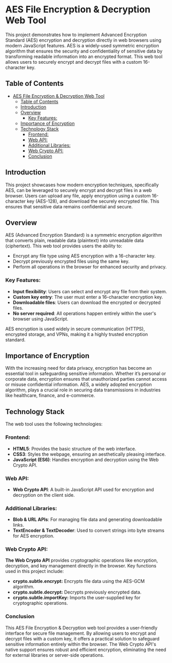 # AES File Encryption & Decryption Web Tool

This project demonstrates how to implement Advanced Encryption Standard (AES) encryption and decryption directly in web browsers using modern JavaScript features. AES is a widely-used symmetric encryption algorithm that ensures the security and confidentiality of sensitive data by transforming readable information into an encrypted format. This web tool allows users to securely encrypt and decrypt files with a custom 16-character key.

## Table of Contents
- [AES File Encryption \& Decryption Web Tool](#aes-file-encryption--decryption-web-tool)
  - [Table of Contents](#table-of-contents)
  - [Introduction](#introduction)
  - [Overview](#overview)
    - [Key Features:](#key-features)
  - [Importance of Encryption](#importance-of-encryption)
  - [Technology Stack](#technology-stack)
    - [Frontend:](#frontend)
    - [Web API:](#web-api)
    - [Additional Libraries:](#additional-libraries)
    - [Web Crypto API:](#web-crypto-api)
    - [Conclusion](#conclusion)

## Introduction

This project showcases how modern encryption techniques, specifically AES, can be leveraged to securely encrypt and decrypt files in a web browser. Users can upload any file, apply encryption using a custom 16-character key (AES-128), and download the securely encrypted file. This ensures that sensitive data remains confidential and secure.

## Overview

AES (Advanced Encryption Standard) is a symmetric encryption algorithm that converts plain, readable data (plaintext) into unreadable data (ciphertext). This web tool provides users the ability to:
- Encrypt any file type using AES encryption with a 16-character key.
- Decrypt previously encrypted files using the same key.
- Perform all operations in the browser for enhanced security and privacy.

### Key Features:
- **Input flexibility**: Users can select and encrypt any file from their system.
- **Custom key entry**: The user must enter a 16-character encryption key.
- **Downloadable files**: Users can download the encrypted or decrypted files.
- **No server required**: All operations happen entirely within the user's browser using JavaScript.

AES encryption is used widely in secure communication (HTTPS), encrypted storage, and VPNs, making it a highly trusted encryption standard.

## Importance of Encryption

With the increasing need for data privacy, encryption has become an essential tool in safeguarding sensitive information. Whether it’s personal or corporate data, encryption ensures that unauthorized parties cannot access or misuse confidential information. AES, a widely adopted encryption algorithm, plays a crucial role in securing data transmissions in industries like healthcare, finance, and e-commerce.

## Technology Stack

The web tool uses the following technologies:

### Frontend:
- **HTML5**: Provides the basic structure of the web interface.
- **CSS3**: Styles the webpage, ensuring an aesthetically pleasing interface.
- **JavaScript (ES6)**: Handles encryption and decryption using the Web Crypto API.

### Web API:
- **Web Crypto API**: A built-in JavaScript API used for encryption and decryption on the client side.

### Additional Libraries:
- **Blob & URL APIs**: For managing file data and generating downloadable links.
- **TextEncoder & TextDecoder**: Used to convert strings into byte streams for AES encryption.

### Web Crypto API:
**The Web Crypto API** provides cryptographic operations like encryption, decryption, and key management directly in the browser. Key functions used in this project include:

- **crypto.subtle.encrypt:** Encrypts file data using the AES-GCM algorithm.
- **crypto.subtle.decrypt:** Decrypts previously encrypted data.
- **crypto.subtle.importKey:** Imports the user-supplied key for cryptographic operations.

### Conclusion
This AES File Encryption & Decryption web tool provides a user-friendly interface for secure file management. By allowing users to encrypt and decrypt files with a custom key, it offers a practical solution to safeguard sensitive information entirely within the browser. The Web Crypto API's native support ensures robust and efficient encryption, eliminating the need for external libraries or server-side operations.
